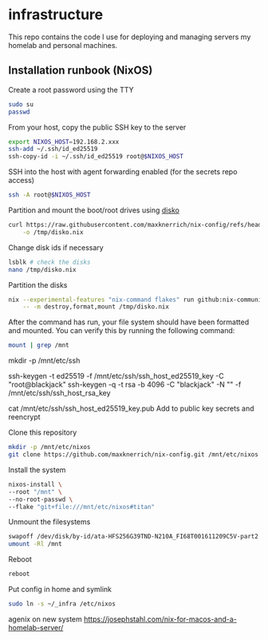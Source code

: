 # infrastructure
This repo contains the code I use for deploying and managing servers my homelab and personal machines.

## Installation runbook (NixOS)

Create a root password using the TTY

```bash
sudo su
passwd
```

From your host, copy the public SSH key to the server

```bash
export NIXOS_HOST=192.168.2.xxx
ssh-add ~/.ssh/id_ed25519
ssh-copy-id -i ~/.ssh/id_ed25519 root@$NIXOS_HOST
```

SSH into the host with agent forwarding enabled (for the secrets repo access)

```bash
ssh -A root@$NIXOS_HOST
```

Partition and mount the boot/root drives using [disko](https://github.com/nix-community/disko)

```bash
curl https://raw.githubusercontent.com/maxknerrich/nix-config/refs/heads/main/hosts/titan/filesystems/disko.nix \
    -o /tmp/disko.nix
```
Change disk ids if necessary
```bash
lsblk # check the disks
nano /tmp/disko.nix
```

Partition the disks
```bash
nix --experimental-features "nix-command flakes" run github:nix-community/disko \
    -- -m destroy,format,mount /tmp/disko.nix
```

After the command has run, your file system should have been formatted and mounted. You can verify this by running the following command:

```bash
mount | grep /mnt
```

mkdir -p /mnt/etc/ssh

ssh-keygen -t ed25519 -f /mnt/etc/ssh/ssh_host_ed25519_key -C "root@blackjack"
ssh-keygen -q -t rsa -b 4096 -C "blackjack" -N "" -f /mnt/etc/ssh/ssh_host_rsa_key

cat /mnt/etc/ssh/ssh_host_ed25519_key.pub
Add to public key  secrets and reencrypt

Clone this repository

```bash
mkdir -p /mnt/etc/nixos
git clone https://github.com/maxknerrich/nix-config.git /mnt/etc/nixos
```

Install the system

```bash
nixos-install \
--root "/mnt" \
--no-root-passwd \
--flake "git+file:///mnt/etc/nixos#titan"
```

Unmount the filesystems

```bash
swapoff /dev/disk/by-id/ata-HFS256G39TND-N210A_FI68T001611209C5V-part2
umount -Rl /mnt
```

Reboot

```bash
reboot
```
Put config in home and symlink
```bash
sudo ln -s ~/_infra /etc/nixos
```

agenix on new system
https://josephstahl.com/nix-for-macos-and-a-homelab-server/
